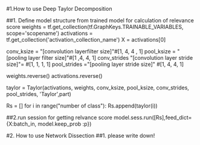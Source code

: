 #1.How to use Deep Taylor Decomposition 

##1. Define model structure from trained model for calculation of relevance score
weights = tf.get_collection(tf.GraphKeys.TRAINABLE_VARIABLES, scope='scopename')
activations = tf.get_collection('activation_collection_name')
X = activations[0]

conv_ksize = "[convolution layerfilter size]"#[1, 4, 4 , 1]
pool_ksize = "[pooling layer filter size]"#[1 ,4, 4, 1]
conv_strides "[convolution layer stride size]"= #[1, 1, 1, 1]
pool_strides ="[pooling layer stride size]" #[1, 4, 4, 1]

weights.reverse()
activations.reverse()

taylor = Taylor(activations, weights, conv_ksize, pool_ksize, conv_strides, pool_strides, 'Taylor',part)

Rs = []
for i in range("number of class"):
    Rs.append(taylor(i))

##2.run session for getting relvance score
model.sess.run([Rs],feed_dict={X:batch_in, model.keep_prob :p})


#2. How to use Network Dissection
##1. please write down!


